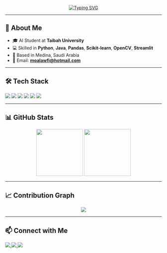 <!-- Profile Header -->
<!-- Typing Animation -->
<!-- Typing Animation -->
<p align="center">
  <a href="https://git.io/typing-svg">
    <img src="https://readme-typing-svg.herokuapp.com?font=Fira+Code&weight=700&size=28&pause=100&center=true&vCenter=true&width=650&lines=👋+Hi%2C+I'm+Mohammed+Alawfi;;Machine+Learning+Engineer;Computer+Vision+Learner;NLP+Learner&color=4682B4" alt="Typing SVG" />
  </a>
</p>

---

## 📌 About Me
- 🎓 AI Student at **Taibah University**  
- 💻 Skilled in **Python**, **Java**, **Pandas**, **Scikit-learn**, **OpenCV**, **Streamlit**  
- 📍 Based in Medina, Saudi Arabia  
- 📧 Email: **[moalawfi@hotmail.com](mailto:moalawfi@hotmail.com)**  

---

## 🛠️ Tech Stack
<p>
  <img src="https://img.shields.io/badge/Python-3776AB?logo=python&logoColor=white&style=for-the-badge" />
  <img src="https://img.shields.io/badge/Java-007396?logo=java&logoColor=white&style=for-the-badge" />
  <img src="https://img.shields.io/badge/Scikit--Learn-F7931E?logo=scikitlearn&logoColor=white&style=for-the-badge" />
  <img src="https://img.shields.io/badge/OpenCV-27338e?logo=opencv&logoColor=white&style=for-the-badge" />
  <img src="https://img.shields.io/badge/Streamlit-FF4B4B?logo=streamlit&logoColor=white&style=for-the-badge" />
  <img src="https://img.shields.io/badge/MySQL-4479A1?logo=mysql&logoColor=white&style=for-the-badge" />
</p>

---

## 📊 GitHub Stats
<p align="center">
  <img src="https://github-readme-stats.vercel.app/api?username=963n&show_icons=true&theme=tokyonight&count_private=true" height="150" />
  <img src="https://github-readme-stats.vercel.app/api/top-langs/?username=963n&layout=compact&theme=tokyonight" height="150" />
</p>

---

## 📈 Contribution Graph
<p align="center">
  <img src="https://github-readme-activity-graph.vercel.app/graph?username=963n&theme=react-dark" />
</p>

---

## 📫 Connect with Me
<p>
  <a href="mailto:moalawfi@hotmail.com">
    <img src="https://img.shields.io/badge/Email-D14836?style=for-the-badge&logo=gmail&logoColor=white" />
  </a>
  <a href="https://www.linkedin.com/in/mohammed-alawfi-3913a5378?utm_source=share&utm_campaign=share_via&utm_content=profile&utm_medium=ios_app">
    <img src="https://img.shields.io/badge/LinkedIn-0A66C2?style=for-the-badge&logo=linkedin&logoColor=white" />
  </a>
  <a href="https://github.com/963n">
    <img src="https://img.shields.io/badge/GitHub-000?style=for-the-badge&logo=github&logoColor=white" />
  </a>
</p>

